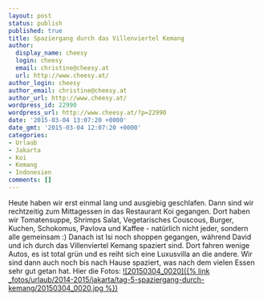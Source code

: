 ```yaml
---
layout: post
status: publish
published: true
title: Spaziergang durch das Villenviertel Kemang
author:
  display_name: cheesy
  login: cheesy
  email: christine@cheesy.at
  url: http://www.cheesy.at/
author_login: cheesy
author_email: christine@cheesy.at
author_url: http://www.cheesy.at/
wordpress_id: 22990
wordpress_url: http://www.cheesy.at/?p=22990
date: '2015-03-04 13:07:20 +0000'
date_gmt: '2015-03-04 12:07:20 +0000'
categories:
- Urlaub
- Jakarta
- Koi
- Kemang
- Indonesien
comments: []
---
```

Heute haben wir erst einmal lang und ausgiebig geschlafen. Dann sind wir rechtzeitig zum Mittagessen in das Restaurant Koi gegangen. Dort haben wir Tomatensuppe, Shrimps Salat, Vegetarisches Couscous, Burger, Kuchen, Schokomus, Pavlova und Kaffee - natürlich nicht jeder, sondern alle gemeinsam :)
Danach ist Isi noch shoppen gegangen, während David und ich durch das Villenviertel Kemang spaziert sind. Dort fahren wenige Autos, es ist total grün und es reiht sich eine Luxusvilla an die andere. Wir sind dann auch noch bis nach Hause spaziert, was nach dem vielen Essen sehr gut getan hat.
Hier die Fotos:
[![20150304_0020]({% link _fotos/urlaub/2014-2015/jakarta/tag-5-spaziergang-durch-kemang/20150304_0020.jpg %})](http://www.cheesy.at/fotos/urlaub/jakarta/tag-5-spaziergang-durch-kemang/ "Tag 5 – Spaziergang durch Kemang")
